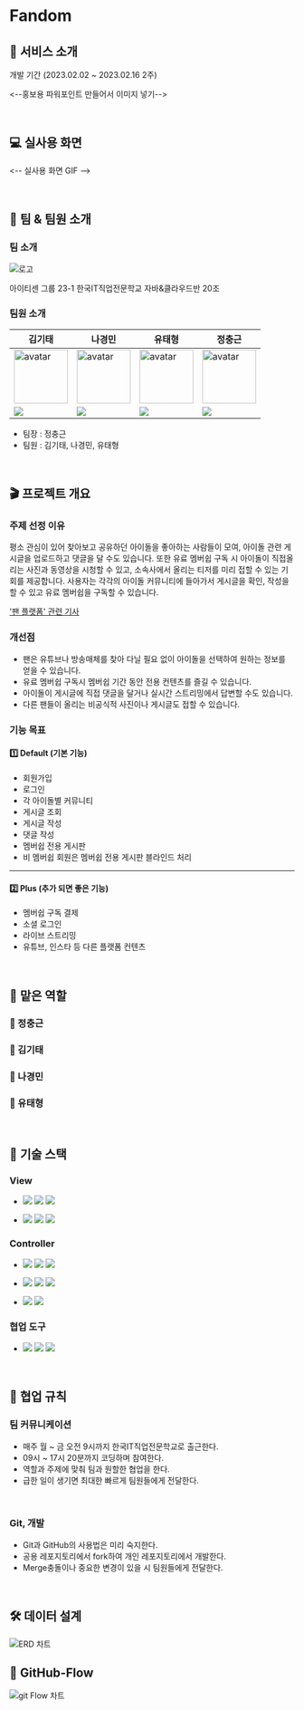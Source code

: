 # Fandom

## 🚀 서비스 소개

개발 기간 (2023.02.02 ~ 2023.02.16 2주)  

<--홍보용 파워포인트 만들어서 이미지 넣기-->

<br>

## 💻 실사용 화면

<-- 실사용 화면 GIF -->

<br>

## 🙇 팀 & 팀원 소개


### 팀 소개

<img src="./docs/img/YAPICK.png" alt="로고">

아이티센 그룹 23-1 한국IT직업전문학교 자바&클라우드반 20조

### 팀원 소개

| 김기태                                                                                                                           | 나경민                                                                                                                                 | 유태형                                                                                                                             | 정충근                                                                                                                             |
| ----------------------------------------------------------------------------------------------------------------------------------- | ----------------------------------------------------------------------------------------------------------------------------------------- | ------------------------------------------------------------------------------------------------------------------------------------- | ------------------------------------------------------------------------------------------------------------------------------------- |
| <img width="95px" height="95px" src="https://avatars.githubusercontent.com/u/71432079?v=4" alt="avatar" />                          | <img width="95px" height="95px" src="https://avatars.githubusercontent.com/u/62867182?v=4" alt="avatar" />                                | <img width="95px" height="95px" src="https://avatars.githubusercontent.com/u/84536269?v=4" alt="avatar" />                            | <img width="95px" height="95px" src="https://avatars.githubusercontent.com/u/86374398?v=4" alt="avatar" />                            |
| [<img src="https://img.shields.io/badge/GitHub-181717?style=for-the-badge&logo=GitHub&logoColor=white"/>](https://github.com/taecode) | [<img src="https://img.shields.io/badge/GitHub-181717?style=for-the-badge&logo=GitHub&logoColor=white"/>](https://github.com/KYUNGMINNA) | [<img src="https://img.shields.io/badge/GitHub-181717?style=for-the-badge&logo=GitHub&logoColor=white"/>](https://github.com/ds02168) | [<img src="https://img.shields.io/badge/GitHub-181717?style=for-the-badge&logo=GitHub&logoColor=white"/>](https://github.com/PringlesHair) |

- 팀장 : 정충근
- 팀원 : 김기태, 나경민, 유태형

<br>


## 🎬 프로젝트 개요


### 주제 선정 이유

평소 관심이 있어 찾아보고 공유하던 아이돌을 좋아하는 사람들이 모여, 아이돌 관련 게시글을 업로드하고 댓글을 달 수도 있습니다. 또한 유료 멤버쉽 구독 시 아이돌이 직접올리는 사진과 동영상을 시청할 수 있고, 소속사에서 올리는 티저를 미리 접할 수 있는 기회를 제공합니다. 사용자는 각각의 아이돌 커뮤니티에 들아가서 게시글을 확인, 작성을 할 수 있고 유료 멤버쉽을 구독할 수 있습니다.

['팬 플랫폼' 관련 기사](https://www.fnnews.com/news/202302071812268248)

### 개선점

- 팬은 유튜브나 방송매체를 찾아 다닐 필요 없이 아이돌을 선택하여 원하는 정보를 얻을 수 있습니다.
- 유료 멤버쉽 구독시 멤버쉽 기간 동안 전용 컨텐츠를 즐길 수 있습니다.
- 아이돌이 게시글에 직접 댓글을 달거나 실시간 스트리밍에서 답변할 수도 있습니다.
- 다른 팬들이 올리는 비공식적 사진이나 게시글도 접할 수 있습니다.

### 기능 목표

#### 1️⃣ Default (기본 기능)

- 회원가입
- 로그인
- 각 아이돌별 커뮤니티
- 게시글 조회
- 게시글 작성
- 댓글 작성
- 멤버쉽 전용 게시판
- 비 멤버쉽 회원은 멤버쉽 전용 게시판 블라인드 처리

---

#### 2️⃣ Plus (추가 되면 좋은 기능)

- 멤버쉽 구독 결제
- 소셜 로그인
- 라이브 스트리밍
- 유튜브, 인스타 등 다른 플랫폼 컨텐츠


<br>

## 🙋 맡은 역할


### 🙌 정충근



### 🙌 김기태

  

### 🙌 나경민
  

  
### 🙌 유태형

<br>

## 🧩 기술 스택


### View

- <img src="https://img.shields.io/badge/HTML5-E34F26?style=for-the-badge&logo=HTML5&logoColor=white"> <img src="https://img.shields.io/badge/CSS3-1572B6?style=for-the-badge&logo=CSS3&logoColor=white"> <img src="https://img.shields.io/badge/JavaScript-F7DF1E?style=for-the-badge&logo=JavaScript&logoColor=black">

- <img src="https://img.shields.io/badge/JSP-4B32C3?style=for-the-badge&logo=JSP&logoColor=white"> <img src="https://img.shields.io/badge/Thymeleaf-005F0F?style=for-the-badge&logo=Thymeleaf&logoColor=white"> <img src="https://img.shields.io/badge/Python-3776AB?style=for-the-badge&logo=Python&logoColor=white">

### Controller

- <img src="https://img.shields.io/badge/java-007396?style=for-the-badge&logo=OpenJDK&logoColor=white"> <img src="https://img.shields.io/badge/Spring-6DB33F?style=for-the-badge&logo=Spring&logoColor=white"> <img src="https://img.shields.io/badge/Spring Boot-6DB33F?style=for-the-badge&logo=Spring Boot&logoColor=white">

- <img src="https://img.shields.io/badge/MariaDB-003545?style=for-the-badge&logo=MariaDB&logoColor=white"> <img src="https://img.shields.io/badge/JUnit5-25A162?style=for-the-badge&logo=JUnit5&logoColor=white"> <img src="https://img.shields.io/badge/Gradle-02303A?style=for-the-badge&logo=Gradle&logoColor=white">

- <img src="https://img.shields.io/badge/Spring Security-6DB33F?style=for-the-badge&logo=Spring Security&logoColor=white"> <img src="https://img.shields.io/badge/Spring Data JPA-0ABF53?style=for-the-badge">


### 협업 도구

- <img src="https://img.shields.io/badge/Git-F05032?style=for-the-badge&logo=Git&logoColor=white"> <img src="https://img.shields.io/badge/GitHub-181717?style=for-the-badge&logo=GitHub&logoColor=white"> <img src="https://img.shields.io/badge/KakaoTalk-FFCD00?style=for-the-badge&logo=KakaoTalk&logoColor=black">

<br>


## 📃 협업 규칙


### 팀 커뮤니케이션 

- 매주 월 ~ 금 오전 9시까지 한국IT직업전문학교로 출근한다.
- 09시 ~ 17시 20분까지 코딩하며 참여한다.
- 역할과 주제에 맞춰 팀과 원할한 협업을 한다.
- 급한 일이 생기면 최대한 빠르게 팀원들에게 전달한다.

<br>

### Git, 개발

- Git과 GitHub의 사용법은 미리 숙지한다.
- 공용 레포지토리에서 fork하여 개인 레포지토리에서 개발한다.
- Merge충돌이나 중요한 변경이 있을 시 팀원들에게 전달한다.

<br>

## 🛠 데이터 설계


<img src="./docs/img/브렌치 전략.png" alt="ERD 차트">

<br>

## 📌 GitHub-Flow


<img src="./docs/img/브렌치 전략.png" alt="git Flow 차트">
